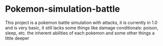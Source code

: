 # Pokemon-simulation-battle
This project is a pokemon battle simulation with attacks, it is currently in 1.0 and is very basic, it still lacks some things like damage conditionals: poison, sleep, etc. the inherent abilities of each pokemon and some other things a little deeper
